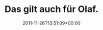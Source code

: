 ---
retweeted: false
source: <a href="http://twitter.com/download/android" rel="nofollow">Twitter for Android</a>
entities:
  hashtags: []
  symbols: []
  user_mentions: []
  urls:
  - url: http://t.co/oy8nzMoc
    expanded_url: http://twitpic.com/7jztp7
    display_url: twitpic.com/7jztp7
    indices:
    - '24'
    - '44'
display_text_range:
- '0'
- '44'
favorite_count: '0'
id_str: '140427371751809024'
truncated: false
retweet_count: '1'
id: '140427371751809024'
possibly_sensitive: false
created_at: Sat Nov 26 13:51:09 +0000 2011
favorited: false
full_text: Das gilt auch für Olaf.
lang: de
quote_url: http://twitpic.com/7jztp7
tags:
- pesos:twitter
date: '2011-11-26T13:51:09+00:00'
src: https://twitter.com/bascht/status/140427371751809024
original_url: https://twitter.com/bascht/status/140427371751809024
type: twitter_tweet
text: Das gilt auch für Olaf.
title: Das gilt auch für Olaf.

---